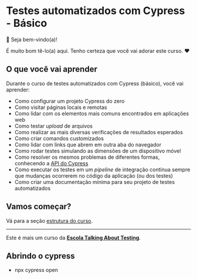 # Testes automatizados com Cypress - Básico

👋 Seja bem-vindo(a)!

É muito bom tê-lo(a) aqui. Tenho certeza que você vai adorar este curso. ❤️

## O que você vai aprender

Durante o curso de testes automatizados com Cypress (básico), você vai aprender:

-   Como configurar um projeto Cypress do zero
-   Como visitar páginas locais e remotas
-   Como lidar com os elementos mais comuns encontrados em aplicações web
-   Como testar _upload_ de arquivos
-   Como realizar as mais diversas verificações de resultados esperados
-   Como criar comandos customizados
-   Como lidar com links que abrem em outra aba do navegador
-   Como rodar testes simulando as dimensões de um dispositivo móvel
-   Como resolver os mesmos problemas de diferentes formas, conhecendo a [API do Cypress](https://docs.cypress.io/api/table-of-contents)
-   Como executar os testes em um _pipeline_ de integração contínua sempre que mudanças ocorrerem no código da aplicação (ou dos testes)
-   Como criar uma documentação mínima para seu projeto de testes automatizados

## Vamos começar?

Vá para a seção [estrutura do curso](./lessons/_course-structure_.md).

---

Este é mais um curso da [**Escola Talking About Testing**](https://udemy.com/user/walmyr).

## Abrindo o cypress

-   npx cypress open
